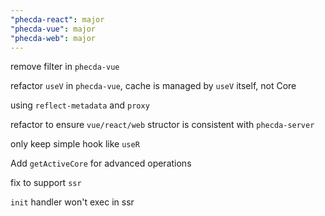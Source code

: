 ```yaml
---
"phecda-react": major
"phecda-vue": major
"phecda-web": major
---
```


remove filter in `phecda-vue` 

refactor `useV` in `phecda-vue`, cache is managed by `useV` itself, not Core

using `reflect-metadata` and `proxy`

refactor to ensure `vue/react/web` structor is consistent with `phecda-server`

only keep simple hook like `useR`

Add `getActiveCore` for advanced operations

fix to support `ssr`

`init` handler won't exec in ssr 